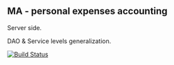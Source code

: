 ## MA - personal expenses accounting
Server side.

DAO & Service levels generalization.

[![Build Status](https://travis-ci.org/7LevelLabs/MA.svg?branch=master)](https://travis-ci.org/7LevelLabs/MA)